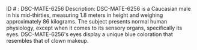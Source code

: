ID # : DSC-MATE-6256
Description: DSC-MATE-6256 is a Caucasian male in his mid-thirties, measuring 1.8 meters in height and weighing approximately 86 kilograms. The subject presents normal human physiology, except when it comes to its sensory organs, specifically its eyes. DSC-MATE-6256's eyes display a unique blue coloration that resembles that of clown makeup.